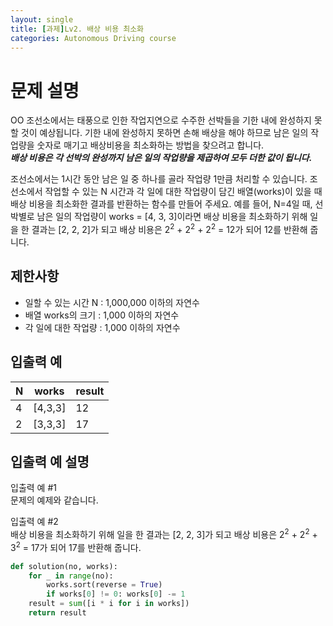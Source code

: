 ```yaml
---
layout: single
title: [과제]Lv2. 배상 비용 최소화
categories: Autonomous Driving course
---
```


# 문제 설명
<div class="markdown solarized-dark"><p>OO 조선소에서는 태풍으로 인한 작업지연으로 수주한 선박들을 기한 내에 완성하지 못할 것이 예상됩니다. 기한 내에 완성하지 못하면 손해 배상을 해야 하므로 남은 일의 작업량을 숫자로 매기고 배상비용을 최소화하는 방법을 찾으려고 합니다.<br>
<strong><em>배상 비용은 각 선박의 완성까지 남은 일의 작업량을 제곱하여 모두 더한 값이 됩니다.</em></strong></p>

<p>조선소에서는 1시간 동안 남은 일 중 하나를 골라 작업량 1만큼 처리할 수 있습니다. 조선소에서 작업할 수 있는 N 시간과 각 일에 대한 작업량이 담긴 배열(works)이 있을 때 배상 비용을 최소화한 결과를 반환하는 함수를 만들어 주세요. 예를 들어, N=4일 때, 선박별로 남은 일의 작업량이 works = [4, 3, 3]이라면 배상 비용을 최소화하기 위해 일을 한 결과는 [2, 2, 2]가 되고 배상 비용은 2<sup>2</sup> + 2<sup>2</sup> + 2<sup>2</sup> = 12가 되어 12를 반환해 줍니다.</p>

## 제한사항

<ul>
<li>일할 수 있는 시간 N : 1,000,000 이하의 자연수</li>
<li>배열 works의 크기 : 1,000 이하의 자연수</li>
<li>각 일에 대한 작업량 : 1,000 이하의 자연수</li>
</ul>

## 입출력 예
<table class="table">
        <thead><tr>
<th>N</th>
<th>works</th>
<th>result</th>
</tr>
</thead>
        <tbody><tr>
<td>4</td>
<td>[4,3,3]</td>
<td>12</td>
</tr>
<tr>
<td>2</td>
<td>[3,3,3]</td>
<td>17</td>
</tr>
</tbody>
</table>

## 입출력 예 설명

<p>입출력 예 #1<br>
문제의 예제와 같습니다.</p>

<p>입출력 예 #2<br>
배상 비용을 최소화하기 위해 일을 한 결과는 [2, 2, 3]가 되고 배상 비용은 2<sup>2</sup> + 2<sup>2</sup> + 3<sup>2</sup> = 17가 되어 17를 반환해 줍니다.</p>
</div>

```py
def solution(no, works):
    for _ in range(no):
        works.sort(reverse = True)
        if works[0] != 0: works[0] -= 1
    result = sum([i * i for i in works])
    return result
```